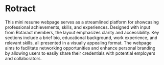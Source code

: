 # Rotract
This mini resume webpage serves as a streamlined platform for showcasing professional achievements, skills, and experiences. Designed with input from Rotaract members, the layout emphasizes clarity and accessibility. Key sections include a brief bio, educational background, work experience, and relevant skills, all presented in a visually appealing format. The webpage aims to facilitate networking opportunities and enhance personal branding by allowing users to easily share their credentials with potential employers and collaborators.
